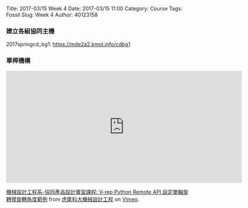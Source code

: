 Title: 2017-03/15 Week 4
Date: 2017-03/15 11:00
Category: Course
Tags: Fossil
Slug: Week 4
Author: 40123158

<h3>建立各組協同主機</h3>
<p>2017springcd_bg1: <a href="https://mde2a2.kmol.info/cdbg1">https://mde2a2.kmol.info/cdbg1</a></p>

<h3>單桿機構</h3>
<iframe src="https://player.vimeo.com/video/203463280" width="640" height="304" frameborder="0" webkitallowfullscreen mozallowfullscreen allowfullscreen></iframe>
<p><a href="https://vimeo.com/203463280">機械設計工程系-協同產品設計實習課程: V-rep Python Remote API 設定單軸旋轉臂旋轉角度範例</a> from <a href="https://vimeo.com/user24079973">虎尾科大機械設計工程</a> on <a href="https://vimeo.com">Vimeo</a>.</p>